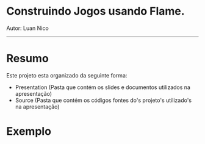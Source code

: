 # Construindo Jogos usando Flame.

Autor: Luan Nico


---

# Resumo

Este projeto esta organizado da seguinte forma:

- Presentation (Pasta que contém os slides e documentos utilizados na apresentação)
- Source (Pasta que contém os códigos fontes do's projeto's utilizado's na apresentação)


# Exemplo
